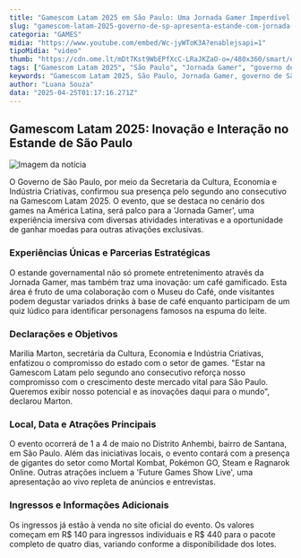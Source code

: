 ```yaml
---
title: "Gamescom Latam 2025 em São Paulo: Uma Jornada Gamer Imperdível no Estande do Governo"
slug: "gamescom-latam-2025-governo-de-sp-apresenta-estande-com-jornada-gamer"
categoria: "GAMES"
midia: "https://www.youtube.com/embed/Wc-jyWToK3A?enablejsapi=1"
tipoMidia: "video"
thumb: "https://cdn.ome.lt/mDt7Kst9WbEPfXcC-LRaJKZaO-o=/480x360/smart/extras/conteudos/Design_sem_nome_-_2025-04-24T205538.389.png"
tags: ["Gamescom Latam 2025", "São Paulo", "Jornada Gamer", "governo de São Paulo", "indústria de games", "Museu do Café", "Future Games Show Live"]
keywords: "Gamescom Latam 2025, São Paulo, Jornada Gamer, governo de São Paulo, indústria de games, Museu do Café, Future Games Show Live"
author: "Luana Souza"
data: "2025-04-25T01:17:16.271Z"
---
```


## Gamescom Latam 2025: Inovação e Interação no Estande de São Paulo

![Imagem da notícia](https://cdn.ome.lt/T2pqratG19llpLduSU6XPt8yeuM=/fit-in/837x500/smart/uploads/conteudo/fotos/WhatsApp_Image_2025-04-24_at_15.41.10_1.jpeg)

O Governo de São Paulo, por meio da Secretaria da Cultura, Economia e Indústria Criativas, confirmou sua presença pelo segundo ano consecutivo na Gamescom Latam 2025. O evento, que se destaca no cenário dos games na América Latina, será palco para a 'Jornada Gamer', uma experiência imersiva com diversas atividades interativas e a oportunidade de ganhar moedas para outras ativações exclusivas.

### Experiências Únicas e Parcerias Estratégicas

O estande governamental não só promete entretenimento através da Jornada Gamer, mas também traz uma inovação: um café gamificado. Esta área é fruto de uma colaboração com o Museu do Café, onde visitantes podem degustar variados drinks à base de café enquanto participam de um quiz lúdico para identificar personagens famosos na espuma do leite.

### Declarações e Objetivos

Marilia Marton, secretária da Cultura, Economia e Indústria Criativas, enfatizou o compromisso do estado com o setor de games. "Estar na Gamescom Latam pelo segundo ano consecutivo reforça nosso compromisso com o crescimento deste mercado vital para São Paulo. Queremos exibir nosso potencial e as inovações daqui para o mundo", declarou Marton.

### Local, Data e Atrações Principais

O evento ocorrerá de 1 a 4 de maio no Distrito Anhembi, bairro de Santana, em São Paulo. Além das iniciativas locais, o evento contará com a presença de gigantes do setor como Mortal Kombat, Pokémon GO, Steam e Ragnarok Online. Outras atrações incluem a 'Future Games Show Live', uma apresentação ao vivo repleta de anúncios e entrevistas.

### Ingressos e Informações Adicionais

Os ingressos já estão à venda no site oficial do evento. Os valores começam em R$ 140 para ingressos individuais e R$ 440 para o pacote completo de quatro dias, variando conforme a disponibilidade dos lotes.